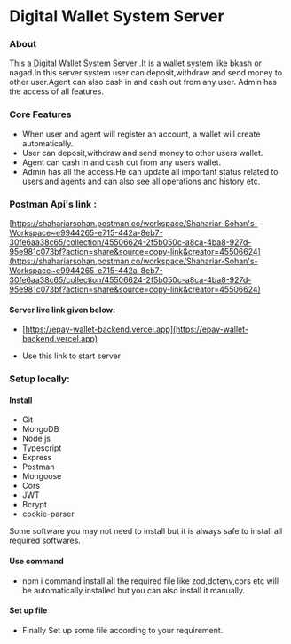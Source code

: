 # Digital Wallet  System Server

### About

This a Digital Wallet System Server .It is a wallet system like bkash or nagad.In this server system user can deposit,withdraw and send money to other user.Agent can also cash in and cash out from any user. Admin has  the access of all features.

### Core Features

- When user and agent will register an account, a wallet will create automatically.
- User can deposit,withdraw and send money to other users wallet.
- Agent can cash in and cash out from any users wallet.
- Admin has all the access.He can update all important status related to users and agents and can also see all operations and history etc.

### Postman  Api's link :

[https://shahariarsohan.postman.co/workspace/Shahariar-Sohan's-Workspace~e9944265-e715-442a-8eb7-30fe6aa38c65/collection/45506624-2f5b050c-a8ca-4ba8-927d-95e981c073bf?action=share&source=copy-link&creator=45506624](https://shahariarsohan.postman.co/workspace/Shahariar-Sohan's-Workspace~e9944265-e715-442a-8eb7-30fe6aa38c65/collection/45506624-2f5b050c-a8ca-4ba8-927d-95e981c073bf?action=share&source=copy-link&creator=45506624) 

#### Server live link given below:

- [https://epay-wallet-backend.vercel.app](https://epay-wallet-backend.vercel.app)

- Use this link to start server

### Setup locally:

#### Install

- Git
- MongoDB
- Node js
- Typescript
- Express
- Postman
- Mongoose
- Cors
- JWT
- Bcrypt
- cookie-parser 

Some software you may not need to install but it is always safe to install all required softwares.

#### Use command

- npm i command install all the required file like zod,dotenv,cors etc will be automatically installed but you can also install it manually.

#### Set up file

- Finally Set up some file according to your requirement.
